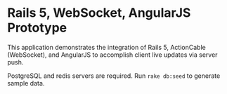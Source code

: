 # Rails 5, WebSocket, AngularJS Prototype

This application demonstrates the integration of Rails 5, ActionCable
(WebSocket), and AngularJS to accomplish client live updates via server push.

PostgreSQL and redis servers are required. Run `rake db:seed` to generate
sample data.
